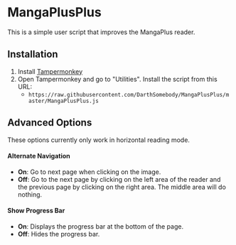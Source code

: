 # MangaPlusPlus
This is a simple user script that improves the MangaPlus reader.

## Installation
1. Install [Tampermonkey](https://www.tampermonkey.net/)
2. Open Tampermonkey and go to "Utilities". Install the script from this URL: 
    * `https://raw.githubusercontent.com/DarthSomebody/MangaPlusPlus/master/MangaPlusPlus.js`

## Advanced Options
These options currently only work in horizontal reading mode.

#### Alternate Navigation
* **On**: Go to next page when clicking on the image.
* **Off**: Go to the next page by clicking on the left area of the reader and the previous page by clicking on the right area. The middle area will do nothing.

#### Show Progress Bar
* **On**: Displays the progress bar at the bottom of the page.
* **Off**: Hides the progress bar.

